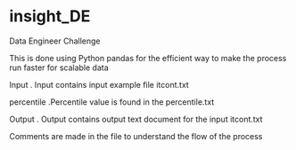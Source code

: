 # insight_DE
Data Engineer Challenge

This is done using Python pandas for the efficient way to make the process run faster for scalable data
 
Input
. Input contains input example file itcont.txt

percentile
.Percentile value is found in the percentile.txt

Output
. Output contains output text document for the input itcont.txt

Comments are made in the file to understand the flow of the process 

